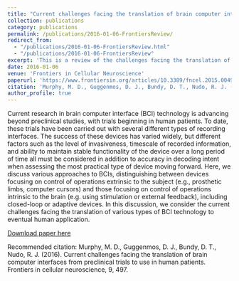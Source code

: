 ```yaml
---
title: "Current challenges facing the translation of brain computer interfaces from preclinical trials to use in human patients"
collection: publications
category: publications
permalink: /publications/2016-01-06-FrontiersReview/
redirect_from:
  - "/publications/2016-01-06-FrontiersReview.html"
  - "/publications/2016-01-06-FrontiersReview"
excerpt: 'This is a review of the challenges facing the translation of brain computer interfaces from preclinical trials to widespread use in the clinic. There is an emphasis on activity-dependent stimulation and similar paradigms.'
date: 2016-01-06
venue: 'Frontiers in Cellular Neuroscience'
paperurl: 'https://www.frontiersin.org/articles/10.3389/fncel.2015.00497/pdf'
citation: 'Murphy, M. D., Guggenmos, D. J., Bundy, D. T., Nudo, R. J. (2016). Current challenges facing the translation of brain computer interfaces from preclinical trials to use in human patients. Frontiers in cellular neuroscience, 9, 497.'
author_profile: true
---
```


Current research in brain computer interface (BCI) technology is advancing beyond preclinical studies, with trials beginning in human patients. To date, these trials have been carried out with several different types of recording interfaces. The success of these devices has varied widely, but different factors such as the level of invasiveness, timescale of recorded information, and ability to maintain stable functionality of the device over a long period of time all must be considered in addition to accuracy in decoding intent when assessing the most practical type of device moving forward. Here, we discuss various approaches to BCIs, distinguishing between devices focusing on control of operations extrinsic to the subject (e.g., prosthetic limbs, computer cursors) and those focusing on control of operations intrinsic to the brain (e.g. using stimulation or external feedback), including closed-loop or adaptive devices. In this discussion, we consider the current challenges facing the translation of various types of BCI technology to eventual human application.

[Download paper here](https://www.frontiersin.org/articles/10.3389/fncel.2015.00497/pdf)

Recommended citation: Murphy, M. D., Guggenmos, D. J., Bundy, D. T., Nudo, R. J. (2016). Current challenges facing the translation of brain computer interfaces from preclinical trials to use in human patients. Frontiers in cellular neuroscience, 9, 497.
